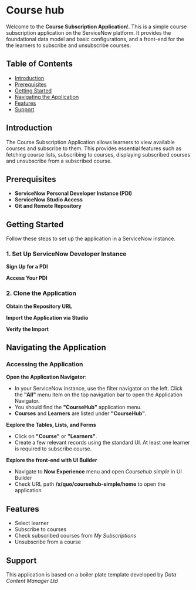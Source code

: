 # Course hub 

Welcome to the **Course Subscription Application**!. This is a simple course subscription application on the ServiceNow platform. It provides the foundational data model and basic configurations, and a front-end for the the learners to subscribe and unsubscribe courses.

## Table of Contents

- [Introduction](#markdown-header-introduction)
- [Prerequisites](#markdown-header-prerequisites)
- [Getting Started](#markdown-header-getting-started)
- [Navigating the Application](#markdown-header-navigating-the-application)
- [Features](#markdown-header-features)
- [Support](#markdown-header-support)

## Introduction

The Course Subscription Application allows learners to view available courses and subscribe to them. This provides essential features such as fetching course lists, subscribing to courses, displaying subscribed courses and unsubscribe from a subscribed course.

## Prerequisites

- **ServiceNow Personal Developer Instance (PDI)**
- **ServiceNow Studio Access**
- **Git and Remote Repository**

## Getting Started

Follow these steps to set up the application in a ServiceNow instance.

### 1. Set Up ServiceNow Developer Instance

 **Sign Up for a PDI**

 **Access Your PDI**

### 2. Clone the Application 

 **Obtain the Repository URL**

**Import the Application via Studio**

**Verify the Import**

## Navigating the Application

### Accessing the Application

**Open the Application Navigator**:

- In your ServiceNow instance, use the filter navigator on the left. Click the **"All"** menu item on the top navigation bar to open the Application Navigator.
- You should find the **"CourseHub"** application menu.
- **Courses** and **Learners** are listed under **"CourseHub"**.

**Explore the Tables, Lists, and Forms**

- Click on **"Course"** or **"Learners"**.
- Create a few relevant records using the standard UI. At least one learner is required to subscribe course. 

**Explore the front-end with UI Builder**

- Navigate to **Now Experience** menu and open *Coursehub simple* in UI Builder
- Check URL path **/x/quo/coursehub-simple/home** to open the application

## Features

 - Select learner
 - Subscribe to courses
 - Check subscribed courses from *My Subscriptions*
 - Unsubscribe from a course     

 ## Support

 This application is based on a boiler plate template developed by *Data Content Manager Ltd*  
